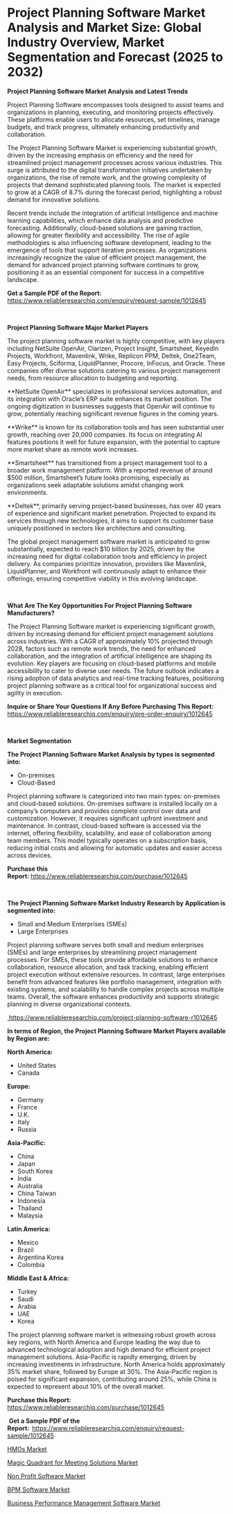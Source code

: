 <p><h1>Project Planning Software Market Analysis and Market Size: Global Industry Overview, Market Segmentation and Forecast (2025 to 2032)</h1></p><p><strong>Project Planning Software Market Analysis and Latest Trends</strong></p>
<p><p>Project Planning Software encompasses tools designed to assist teams and organizations in planning, executing, and monitoring projects effectively. These platforms enable users to allocate resources, set timelines, manage budgets, and track progress, ultimately enhancing productivity and collaboration.</p><p>The Project Planning Software Market is experiencing substantial growth, driven by the increasing emphasis on efficiency and the need for streamlined project management processes across various industries. This surge is attributed to the digital transformation initiatives undertaken by organizations, the rise of remote work, and the growing complexity of projects that demand sophisticated planning tools. The market is expected to grow at a CAGR of 8.7% during the forecast period, highlighting a robust demand for innovative solutions.</p><p>Recent trends include the integration of artificial intelligence and machine learning capabilities, which enhance data analysis and predictive forecasting. Additionally, cloud-based solutions are gaining traction, allowing for greater flexibility and accessibility. The rise of agile methodologies is also influencing software development, leading to the emergence of tools that support iterative processes. As organizations increasingly recognize the value of efficient project management, the demand for advanced project planning software continues to grow, positioning it as an essential component for success in a competitive landscape.</p></p>
<p><strong>Get a Sample PDF of the Report:&nbsp;</strong> <a href="https://www.reliableresearchiq.com/enquiry/request-sample/1012645?utm_campaign=1102&utm_medium=2&utm_source=Github&utm_content=ia&utm_term=06032025&utm_id=project-planning-software">https://www.reliableresearchiq.com/enquiry/request-sample/1012645</a></p>
<p>&nbsp;</p>
<p><strong>Project Planning Software Major Market Players</strong></p>
<p><p>The project planning software market is highly competitive, with key players including NetSuite OpenAir, Clarizen, Project Insight, Smartsheet, KeyedIn Projects, Workfront, Mavenlink, Wrike, Replicon PPM, Deltek, One2Team, Easy Projects, Sciforma, LiquidPlanner, Procore, InFocus, and Oracle. These companies offer diverse solutions catering to various project management needs, from resource allocation to budgeting and reporting.</p><p>**NetSuite OpenAir** specializes in professional services automation, and its integration with Oracle’s ERP suite enhances its market position. The ongoing digitization in businesses suggests that OpenAir will continue to grow, potentially reaching significant revenue figures in the coming years.</p><p>**Wrike** is known for its collaboration tools and has seen substantial user growth, reaching over 20,000 companies. Its focus on integrating AI features positions it well for future expansion, with the potential to capture more market share as remote work increases.</p><p>**Smartsheet** has transitioned from a project management tool to a broader work management platform. With a reported revenue of around $500 million, Smartsheet’s future looks promising, especially as organizations seek adaptable solutions amidst changing work environments.</p><p>**Deltek**, primarily serving project-based businesses, has over 40 years of experience and significant market penetration. Projected to expand its services through new technologies, it aims to support its customer base uniquely positioned in sectors like architecture and consulting.</p><p>The global project management software market is anticipated to grow substantially, expected to reach $10 billion by 2025, driven by the increasing need for digital collaboration tools and efficiency in project delivery. As companies prioritize innovation, providers like Mavenlink, LiquidPlanner, and Workfront will continuously adapt to enhance their offerings, ensuring competitive viability in this evolving landscape.</p></p>
<p>&nbsp;</p>
<p><strong>What Are The Key Opportunities For Project Planning Software Manufacturers?</strong></p>
<p><p>The Project Planning Software market is experiencing significant growth, driven by increasing demand for efficient project management solutions across industries. With a CAGR of approximately 10% projected through 2028, factors such as remote work trends, the need for enhanced collaboration, and the integration of artificial intelligence are shaping its evolution. Key players are focusing on cloud-based platforms and mobile accessibility to cater to diverse user needs. The future outlook indicates a rising adoption of data analytics and real-time tracking features, positioning project planning software as a critical tool for organizational success and agility in execution.</p></p>
<p><strong>Inquire or Share Your Questions If Any Before Purchasing This Report:</strong> <a href="https://www.reliableresearchiq.com/enquiry/pre-order-enquiry/1012645?utm_campaign=1102&utm_medium=2&utm_source=Github&utm_content=ia&utm_term=06032025&utm_id=project-planning-software">https://www.reliableresearchiq.com/enquiry/pre-order-enquiry/1012645</a></p>
<p>&nbsp;</p>
<p><strong>Market Segmentation</strong></p>
<p><strong>The Project Planning Software Market Analysis by types is segmented into:</strong></p>
<p><ul><li>On-premises</li><li>Cloud-Based</li></ul></p>
<p><p>Project planning software is categorized into two main types: on-premises and cloud-based solutions. On-premises software is installed locally on a company’s computers and provides complete control over data and customization. However, it requires significant upfront investment and maintenance. In contrast, cloud-based software is accessed via the internet, offering flexibility, scalability, and ease of collaboration among team members. This model typically operates on a subscription basis, reducing initial costs and allowing for automatic updates and easier access across devices.</p></p>
<p><strong>Purchase this Report:&nbsp;</strong><a href="https://www.reliableresearchiq.com/purchase/1012645?utm_campaign=1102&utm_medium=2&utm_source=Github&utm_content=ia&utm_term=06032025&utm_id=project-planning-software">https://www.reliableresearchiq.com/purchase/1012645</a></p>
<p>&nbsp;</p>
<p><strong>The Project Planning Software Market Industry Research by Application is segmented into:</strong></p>
<p><ul><li>Small and Medium Enterprises (SMEs)</li><li>Large Enterprises</li></ul></p>
<p><p>Project planning software serves both small and medium enterprises (SMEs) and large enterprises by streamlining project management processes. For SMEs, these tools provide affordable solutions to enhance collaboration, resource allocation, and task tracking, enabling efficient project execution without extensive resources. In contrast, large enterprises benefit from advanced features like portfolio management, integration with existing systems, and scalability to handle complex projects across multiple teams. Overall, the software enhances productivity and supports strategic planning in diverse organizational contexts.</p></p>
<p><a href="https://www.reliableresearchiq.com/project-planning-software-r1012645?utm_campaign=1102&utm_medium=2&utm_source=Github&utm_content=ia&utm_term=06032025&utm_id=project-planning-software">&nbsp;https://www.reliableresearchiq.com/project-planning-software-r1012645</a></p>
<p><strong>In terms of Region, the Project Planning Software Market Players available by Region are:</strong></p>
<p>
    <p> <strong> North America: </strong>
        <ul>
            <li>United States</li>
            <li>Canada</li>
        </ul>
        </p> 
    <p> <strong> Europe: </strong>
        <ul>
            <li>Germany</li>
            <li>France</li>
            <li>U.K.</li>
            <li>Italy</li>
            <li>Russia</li>
        </ul>
        </p> 
    <p> <strong> Asia-Pacific: </strong>
        <ul>
            <li>China</li>
            <li>Japan</li>
            <li>South Korea</li>
            <li>India</li>
            <li>Australia</li>
            <li>China Taiwan</li>
            <li>Indonesia</li>
            <li>Thailand</li>
            <li>Malaysia</li>
        </ul>
        </p> 
    <p> <strong> Latin America: </strong>
        <ul>
            <li>Mexico</li>
            <li>Brazil</li>
            <li>Argentina Korea</li>
            <li>Colombia</li>
        </ul>
        </p> 
    <p> <strong> Middle East & Africa: </strong>
        <ul>
            <li>Turkey</li>
            <li>Saudi</li>
            <li>Arabia</li>
            <li>UAE</li>
            <li>Korea</li>
        </ul>
    </p>
    </p>
<p><p>The project planning software market is witnessing robust growth across key regions, with North America and Europe leading the way due to advanced technological adoption and high demand for efficient project management solutions. Asia-Pacific is rapidly emerging, driven by increasing investments in infrastructure. North America holds approximately 35% market share, followed by Europe at 30%. The Asia-Pacific region is poised for significant expansion, contributing around 25%, while China is expected to represent about 10% of the overall market.</p></p>
<p><strong>Purchase this Report: </strong><a href="https://www.reliableresearchiq.com/purchase/1012645?utm_campaign=1102&utm_medium=2&utm_source=Github&utm_content=ia&utm_term=06032025&utm_id=project-planning-software">https://www.reliableresearchiq.com/purchase/1012645</a></p>
<p>&nbsp;<strong>Get a Sample PDF of the Report:&nbsp;&nbsp;</strong><a href="https://www.reliableresearchiq.com/enquiry/request-sample/1012645?utm_campaign=1102&utm_medium=2&utm_source=Github&utm_content=ia&utm_term=06032025&utm_id=project-planning-software">https://www.reliableresearchiq.com/enquiry/request-sample/1012645</a></p>
<p><strong></strong></p>
<p><p><a href="https://github.com/ardgenoud/Market-Research-Report-List-1/blob/main/hmos-market.md?utm_campaign=1102&utm_medium=2&utm_source=Github&utm_content=ia&utm_term=06032025&utm_id=project-planning-software">HMOs Market</a></p><p><a href="https://github.com/arionmp/Market-Research-Report-List-5/blob/main/magic-quadrant-for-meeting-solutions-market.md?utm_campaign=1102&utm_medium=2&utm_source=Github&utm_content=ia&utm_term=06032025&utm_id=project-planning-software">Magic Quadrant for Meeting Solutions Market</a></p><p><a href="https://github.com/cingozascard/Market-Research-Report-List-1/blob/main/non-profit-software-market.md?utm_campaign=1102&utm_medium=2&utm_source=Github&utm_content=ia&utm_term=06032025&utm_id=project-planning-software">Non Profit Software Market</a></p><p><a href="https://github.com/benasjuettk3/Market-Research-Report-List-1/blob/main/bpm-software-market.md?utm_campaign=1102&utm_medium=2&utm_source=Github&utm_content=ia&utm_term=06032025&utm_id=project-planning-software">BPM Software Market</a></p><p><a href="https://github.com/gauldvikerm6/Market-Research-Report-List-1/blob/main/business-performance-management-software-market.md?utm_campaign=1102&utm_medium=2&utm_source=Github&utm_content=ia&utm_term=06032025&utm_id=project-planning-software">Business Performance Management Software Market</a></p></p>